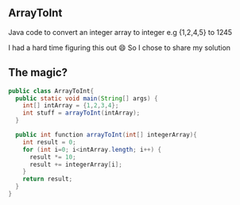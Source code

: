 ## ArrayToInt
Java code to convert an integer array to integer e.g {1,2,4,5} to 1245

I had a hard time figuring this out :smile:
So I chose to share my solution

## The magic?
```java
public class ArrayToInt{
  public static void main(String[] args) {
    int[] intArray = {1,2,3,4};
    int stuff = arrayToInt(intArray);
  }

  public int function arrayToInt(int[] integerArray){
    int result = 0;
    for (int i=0; i<intArray.length; i++) {
      result *= 10;
      result += integerArray[i];
    }
    return result;
  }
}
```
